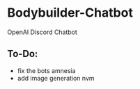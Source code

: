 # Bodybuilder-Chatbot
OpenAI Discord Chatbot


## To-Do:
* fix the bots amnesia
* add image generation
nvm
